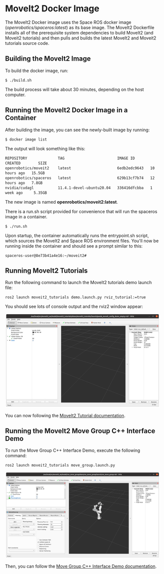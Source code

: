 # MoveIt2 Docker Image

The MoveIt2 Docker image uses the Space ROS docker image (*openrobotics/spaceros:latest*) as its base image. The MoveIt2 Dockerfile installs all of the prerequisite system dependencies to build MoveIt2 (and Moveit2 tutorials) and then pulls and builds the latest MoveIt2 and Moveit2 tutorials source code.

## Building the MoveIt2 Image

To build the docker image, run:

```
$ ./build.sh
```

The build process will take about 30 minutes, depending on the host computer.

## Running the MoveIt2 Docker Image in a Container

After building the image, you can see the newly-built image by running:

```
$ docker image list
```

The output will look something like this:

```
REPOSITORY              TAG                        IMAGE ID       CREATED        SIZE
openrobotics/moveit2    latest                     6edb2edc9643   10 hours ago   15.5GB
openrobotics/spaceros   latest                     629b13cf7b74   12 hours ago   7.8GB
nvidia/cudagl           11.4.1-devel-ubuntu20.04   336416dfcbba   1 week ago     5.35GB
```

The new image is named **openrobotics/moveit2:latest**.

There is a run.sh script provided for convenience that will run the spaceros image in a container.

```
$ ./run.sh
```

Upon startup, the container automatically runs the entrypoint.sh script, which sources the MoveIt2 and Space ROS environment files. You'll now be running inside the container and should see a prompt similar to this:

```
spaceros-user@8e73b41a4e16:~/moveit2#
```

## Running MoveIt2 Tutorials

Run the following command to launch the MoveIt2 tutorials demo launch file:

```
ros2 launch moveit2_tutorials demo.launch.py rviz_tutorial:=true
```

You should see lots of console output and the rviz2 window appear:

![rviz2 tutorial window](resources/moveit2-rviz-tutorial.png)

You can now following the [MoveIt2 Tutorial documentation](https://moveit.picknik.ai/main/doc/tutorials/quickstart_in_rviz/quickstart_in_rviz_tutorial.html).

## Running the MoveIt2 Move Group C++ Interface Demo

To run the Move Group C++ Interface Demo, execute the following command:

```
ros2 launch moveit2_tutorials move_group.launch.py
```

![rviz2 move group window](resources/moveit2-rviz.png)

Then, you can follow the [Move Group C++ Interface Demo documentation](https://moveit.picknik.ai/humble/doc/examples/move_group_interface/move_group_interface_tutorial.html).

